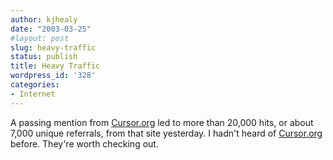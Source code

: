 ```yaml
---
author: kjhealy
date: "2003-03-25"
#layout: post
slug: heavy-traffic
status: publish
title: Heavy Traffic
wordpress_id: '328'
categories:
- Internet
---
```


A passing mention from [Cursor.org](http://www.cursor.org/ "Cursor.org - Table of Contents page") led to more than 20,000 hits, or about 7,000 unique referrals, from that site yesterday. I hadn't heard of [Cursor.org](http://www.cursor.org) before. They're worth checking out.
